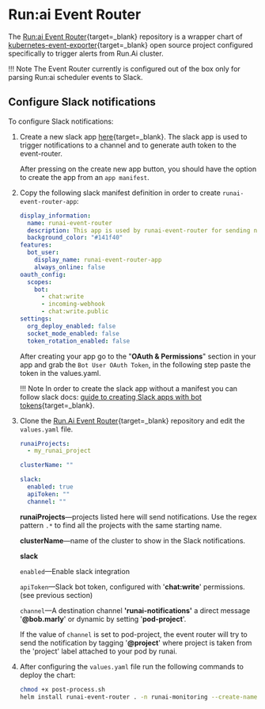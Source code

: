 # Run:ai Event Router

The [Run:ai Event Router](https://github.com/run-ai/event-router.git){target=_blank} repository is a wrapper chart of [kubernetes-event-exporter](https://github.com/resmoio/kubernetes-event-exporter){target=_blank} open source project configured specifically to trigger alerts from Run.Ai cluster.

!!! Note
    The Event Router currently is configured out of the box only for parsing Run:ai scheduler events to Slack.

## Configure Slack notifications

To configure Slack notifications:

1. Create a new slack app [here](https://api.slack.com/apps){target=_blank}. The slack app is used to trigger notifications to a channel and to generate auth token to the event-router.

    After pressing on the create new app button, you should have the option to create the app from an `app manifest`.

2. Copy the following slack manifest definition in order to create `runai-event-router-app`:

    ```yaml
    display_information:
      name: runai-event-router
      description: This app is used by runai-event-router for sending notifications through slack
      background_color: "#141f40"
    features:
      bot_user:
        display_name: runai-event-router-app
        always_online: false
    oauth_config:
      scopes:
        bot:
          - chat:write
          - incoming-webhook
          - chat:write.public
    settings:
      org_deploy_enabled: false
      socket_mode_enabled: false
      token_rotation_enabled: false
    ```

    After creating your app go to the "**OAuth & Permissions**" section in your app and grab the `Bot User OAuth Token`, in the following step paste the token in the values.yaml.

    !!! Note
        In order to create the slack app without a manifest you can follow slack docs: [guide to creating Slack apps with bot tokens](https://api.slack.com/authentication/basics){target=_blank}.

3. Clone the [Run.Ai Event Router](https://github.com/run-ai/event-router.git){target=_blank} repository and edit the `values.yaml` file.

    ```yaml
    runaiProjects: 
      - my_runai_project
    
    clusterName: ""
    
    slack:
      enabled: true
      apiToken: ""
      channel: ""
    ```

    **runaiProjects**&mdash;projects listed here will send notifications. Use the regex pattern `.*` to find all the projects with the same starting name.

    **clusterName**&mdash;name of the cluster to show in the Slack notifications.

    **slack**

      `enabled`&mdash;Enable slack integration
  
      `apiToken`&mdash;Slack bot token, configured with '**chat:write**'
      permissions. (see previous section)
  
      `channel`&mdash;A destination channel **'runai-notifications'** a direct message '**@bob.marly**' or dynamic by setting '**pod-project**'.

      If the value of `channel` is set to pod-project, the event router will try to send the notification by tagging '**@project**' where project is taken from the 'project' label attached to your pod by runai.

4. After configuring the `values.yaml` file run the following commands to deploy the chart:

    ```sh
    chmod +x post-process.sh
    helm install runai-event-router . -n runai-monitoring --create-namespace --post-renderer ./post-process.sh
    ```
